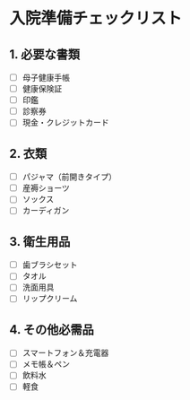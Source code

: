 # 入院準備チェックリスト

## 1. 必要な書類
- [ ] 母子健康手帳
- [ ] 健康保険証
- [ ] 印鑑
- [ ] 診察券
- [ ] 現金・クレジットカード

## 2. 衣類
- [ ] パジャマ（前開きタイプ）
- [ ] 産褥ショーツ
- [ ] ソックス
- [ ] カーディガン

## 3. 衛生用品
- [ ] 歯ブラシセット
- [ ] タオル
- [ ] 洗面用具
- [ ] リップクリーム

## 4. その他必需品
- [ ] スマートフォン＆充電器
- [ ] メモ帳＆ペン
- [ ] 飲料水
- [ ] 軽食